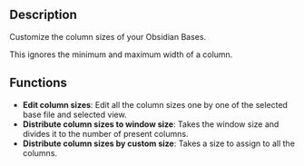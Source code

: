 ## Description

Customize the column sizes of your Obsidian Bases.

This ignores the minimum and maximum width of a column.

## Functions

-   **Edit column sizes**: Edit all the column sizes one by one of the selected base file and selected view.
-   **Distribute column sizes to window size**: Takes the window size and divides it to the number of present columns.
-   **Distribute column sizes by custom size**: Takes a size to assign to all the columns.
